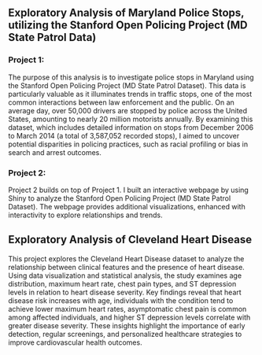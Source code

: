 ## Exploratory Analysis of Maryland Police Stops, utilizing the Stanford Open Policing Project (MD State Patrol Data)
### Project 1: 
The purpose of this analysis is to investigate police stops in Maryland using the Stanford Open Policing Project (MD State Patrol Dataset). This data is particularly valuable as it illuminates trends in traffic stops, one of the most common interactions between law enforcement and the public. On an average day, over 50,000 drivers are stopped by police across the United States, amounting to nearly 20 million motorists annually. By examining this dataset, which includes detailed information on stops from December 2006 to March 2014 (a total of 3,587,052 recorded stops), I aimed to uncover potential disparities in policing practices, such as racial profiling or bias in search and arrest outcomes.

### Project 2:
Project 2 builds on top of Project 1. I built an interactive webpage by using Shiny to analyze the Stanford Open Policing Project (MD State Patrol Dataset). The webpage provides additional visualizations, enhanced with interactivity to explore relationships and trends.

## Exploratory Analysis of Cleveland Heart Disease 
This project explores the Cleveland Heart Disease dataset to analyze the relationship between clinical features and the presence of heart disease. Using data visualization and statistical analysis, the study examines age distribution, maximum heart rate, chest pain types, and ST depression levels in relation to heart disease severity. Key findings reveal that heart disease risk increases with age, individuals with the condition tend to achieve lower maximum heart rates, asymptomatic chest pain is common among affected individuals, and higher ST depression levels correlate with greater disease severity. These insights highlight the importance of early detection, regular screenings, and personalized healthcare strategies to improve cardiovascular health outcomes.
